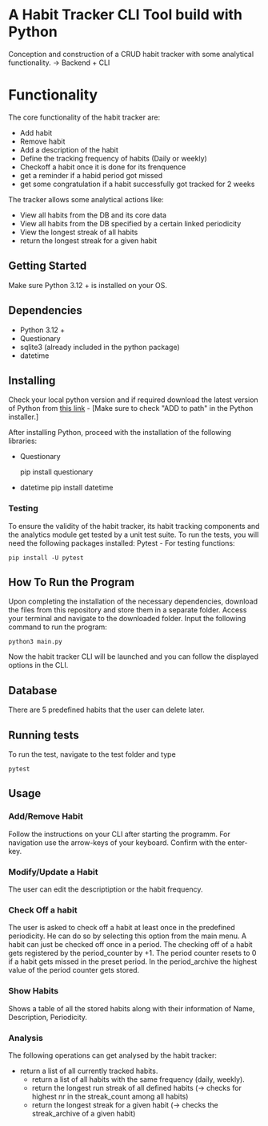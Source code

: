 # A Habit Tracker CLI Tool build with Python
Conception and construction of a CRUD habit tracker with some analytical functionality. 
-> Backend + CLI 

# Functionality

The core functionality of the habit tracker are:

- Add habit
- Remove habit
- Add a description of the habit
- Define the tracking frequency of habits (Daily or weekly)
- Checkoff a habit once it is done for its frenquence
- get a reminder if a habid period got missed
- get some congratulation if a habit successfully got tracked for 2 weeks

The tracker allows some analytical actions like:

- View all habits from the DB and its core data
- View all habits from the DB specified by a certain linked periodicity
- View the longest streak of all habits
- return the longest streak for a given habit

## Getting Started

Make sure Python 3.12 + is installed on your OS.

## Dependencies

- Python 3.12 +
- Questionary
- sqlite3 (already included in the python package)
- datetime

## Installing
Check your local python version and if required download the latest version of Python from [this link](https://www.python.org/downloads/) - [Make sure to check "ADD to path" in the Python installer.] 

After installing Python, proceed with the installation of the following libraries:
- Questionary
  
	pip install questionary
  
- datetime
	pip install datetime
  
### Testing
To ensure the validity of the habit tracker, its habit tracking components and the analytics module get tested by a unit test suite.
To run the tests, you will need the following packages installed: 
Pytest - For testing functions:

    pip install -U pytest

## How To Run the Program
Upon completing the installation of the necessary dependencies, download the files from this repository and store them in a separate folder. Access your terminal and navigate to the downloaded folder. Input the following command to run the program:

    python3 main.py

Now the habit tracker CLI will be launched and you can follow the displayed options in the CLI.

## Database
There are 5 predefined habits that the user can delete later.

## Running tests

To run the test, navigate to the test folder and type 
    
    pytest

## Usage
### Add/Remove Habit 
Follow the instructions on your CLI after starting the programm. For navigation use the arrow-keys of your keyboard. Confirm with the enter-key.

### Modify/Update a Habit
The user can edit the descriptiption or the habit frequency.

### Check Off a habit
The user is asked to check off a habit at least once in the predefined periodicity. He can do so by selecting this option from the main menu. A habit can just be checked off once in a period. The checking off of a habit gets registered by the period_counter by +1. The period counter resets to 0 if a habit gets missed in the preset period. In the period_archive the highest value of the period counter gets stored.

### Show Habits 
Shows a table of all the stored habits along with their information of Name, Description, Periodicity.

### Analysis
The following operations can get analysed by the habit tracker:
  - return a list of all currently tracked habits.
	- return a list of all habits with the same frequency (daily, weekly).
	- return the longest run streak of all defined habits (→ checks for highest nr in the streak_count among all habits)
	- return the longest streak for a given habit (→ checks the streak_archive of a given habit)

